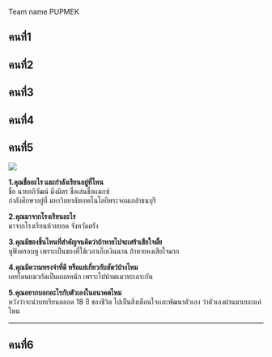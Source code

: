 Team name PUPMEK



คนที่1 
---


คนที่2
---

คนที่3 
---


คนที่4
---

## คนที่5
<img src="https://instagram.fbkk35-1.fna.fbcdn.net/v/t51.2885-19/501000503_18279648802255866_7447672991251374643_n.jpg?stp=dst-jpg_s150x150_tt6&efg=eyJ2ZW5jb2RlX3RhZyI6InByb2ZpbGVfcGljLmRqYW5nby4xMDgwLmMyIn0&_nc_ht=instagram.fbkk35-1.fna.fbcdn.net&_nc_cat=106&_nc_oc=Q6cZ2QEsJJ1itHVePzWlZMDf8W21AU2oEdYt9vi5F_RuXe3wAq2OIdp77tEF5OdkUzgnkAmTBuD4lfWwJlSobrfdQdAu&_nc_ohc=eizl22rFHl4Q7kNvwEK4vKq&_nc_gid=aofprUzYHPl2RaZjOwWSAw&edm=ALGbJPMBAAAA&ccb=7-5&oh=00_AfWcHXresI0jC4NmrsJvTOqErsBLWhQ1BHicTXwiXISXHA&oe=68B24660&_nc_sid=7d3ac5">

**1.คุณชื่ออะไร และกำลังเรียนอยู่ที่ไหน**  
ชื่อ นายอภิวัฒน์ มิ่งมิตร ชื่อเล่นชื่อเเมกซ์  
กำลังศึกษาอยู่ที่ มหาวิทยาลัยเทคโนโลยีพระจอมเกล้าธนบุรี  

**2.คุณมาจากโรงเรียนอะไร**  
มาจากโรงเรียนห้วยยอด จังหวัดตรัง  

**3.คุณมีของชิ้นไหนที่สำคัญจนคิดว่าถ้าหายไปจะเศร้าเสียใจมั้ย**  
หูฟังครอบหู เพราะเป็นของที่ใช้เวลาเก็บเงินนาน ถ้าหายคงเสียใจมาก  

**4.คุณมีความทรงจำที่ดี หรือแย่เกี่ยวกับสัตว์บ้างไหม**  
เคยโดนเเมวกัดเป็นแผลหนัก เพราะไปห้ามแมวทะเลาะกัน  

**5.คุณอยากบอกอะไรกับตัวเองในอนาคตไหม**  
หวังว่าจะนำบทเรียนตลอด 18 ปี ของชีวิต ไปเป็นสิ่งเตือนใจเเละพัฒนาตัวเอง ว่าตัวเองผ่านมาเยอะแค่ไหน  

---


คนที่6
---


